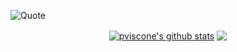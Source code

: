 
![Quote](https://github-readme-quotes.herokuapp.com/quote?quotesUrl=https://github.com/pviscone/pviscone/blob/main/quotes.json)


<p align="center">
 <a href="[https://github.com/pviscone/github-readme-stats"><img align="center" src="https://github-readme-stats-blue-three-52.vercel.app/api?username=pviscone&show_icons=true&include_all_commits=true&theme=default&hide_border=true&hide_rank=true&count_private=true](https://github-readme-stats.vercel.app/api?username=pviscone&count_private=true&show_icons=true&count_private=true&include_all_commits=true)" alt="pviscone's github stats" /></a>  <a href="https://github.com/pviscone/github-readme-stats"><img align="center" src="https://github-readme-stats-blue-three-52.vercel.app/api/top-langs/?username=pviscone&layout=compact&theme=default&hide_border=true&hide=Tcl%2Cjupyter%20notebook%2Cmakefile%2CPostScript%2Ccss%2Chtml%2Cjavascript%2Ctex%2Cperl&langs_count=8&exclude_repo=Cpp-Repo-Template%2CArcHEP" /></a> 
 

  </p>
  

